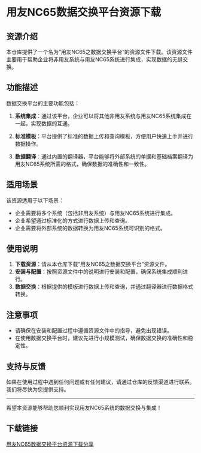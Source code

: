 # 用友NC65数据交换平台资源下载

## 资源介绍

本仓库提供了一个名为“用友NC65之数据交换平台”的资源文件下载。该资源文件主要用于帮助企业将非用友系统与用友NC65系统进行集成，实现数据的无缝交换。

## 功能描述

数据交换平台的主要功能包括：

1. **系统集成**：通过该平台，企业可以将其他非用友系统与用友NC65系统集成在一起，实现数据的互通。

2. **标准模板**：平台提供了标准的数据上传和查询模板，方便用户快速上手并进行数据操作。

3. **数据翻译**：通过内置的翻译器，平台能够将外部系统的单据和基础档案翻译为用友NC65系统所需的格式，确保数据的准确性和一致性。

## 适用场景

该资源适用于以下场景：

- 企业需要将多个系统（包括非用友系统）与用友NC65系统进行集成。
- 企业希望通过标准化的方式进行数据上传和查询。
- 企业需要将外部系统的数据转换为用友NC65系统可识别的格式。

## 使用说明

1. **下载资源**：请从本仓库下载“用友NC65之数据交换平台”资源文件。
2. **安装与配置**：按照资源文件中的说明进行安装和配置，确保系统集成顺利进行。
3. **数据交换**：根据提供的模板进行数据上传和查询，并通过翻译器进行数据格式转换。

## 注意事项

- 请确保在安装和配置过程中遵循资源文件中的指导，避免出现错误。
- 在使用数据交换平台时，建议先进行小规模测试，确保数据交换的准确性和稳定性。

## 支持与反馈

如果在使用过程中遇到任何问题或有任何建议，请通过仓库的反馈渠道进行联系。我们将尽快为您提供支持。

---

希望本资源能够帮助您顺利实现用友NC65系统的数据交换与集成！

## 下载链接

[用友NC65数据交换平台资源下载分享](https://pan.quark.cn/s/3b29f4bb64e6)